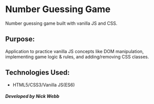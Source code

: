 # Number Guessing Game
Number guessing game built with vanilla JS and CSS.
  
## Purpose:
Application to practice vanilla JS concepts like DOM manipulation, implementing game logic & rules, and adding/removing CSS classes.
 
## Technologies Used:
- HTML5/CSS3/Vanilla JS(ES6)

##### Developed by Nick Webb


